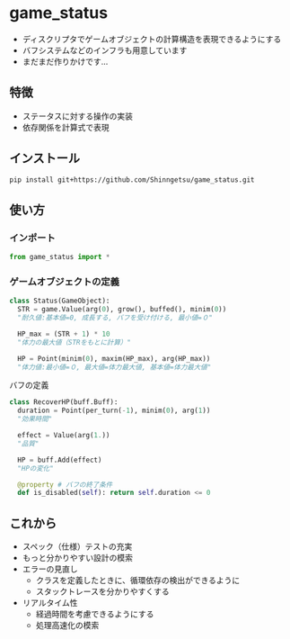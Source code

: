 # game_status
- ディスクリプタでゲームオブジェクトの計算構造を表現できるようにする
- バフシステムなどのインフラも用意しています
- まだまだ作りかけです…

## 特徴
- ステータスに対する操作の実装
- 依存関係を計算式で表現

## インストール
```bash
pip install git+https://github.com/Shinngetsu/game_status.git
```

## 使い方
### インポート
```python
from game_status import *
```
### ゲームオブジェクトの定義
```python
class Status(GameObject):
  STR = game.Value(arg(0), grow(), buffed(), minim(0))
  "耐久値:基本値=0, 成長する, バフを受け付ける, 最小値=０"

  HP_max = (STR + 1) * 10
  "体力の最大値（STRをもとに計算）"

  HP = Point(minim(0), maxim(HP_max), arg(HP_max))
  "体力値:最小値=０, 最大値=体力最大値, 基本値=体力最大値"
```
バフの定義
```python
class RecoverHP(buff.Buff):
  duration = Point(per_turn(-1), minim(0), arg(1))
  "効果時間"

  effect = Value(arg(1.))
  "品質"

  HP = buff.Add(effect)
  "HPの変化"

  @property # バフの終了条件
  def is_disabled(self): return self.duration <= 0
```

## これから
- スペック（仕様）テストの充実
- もっと分かりやすい設計の模索
- エラーの見直し
  - クラスを定義したときに、循環依存の検出ができるように
  - スタックトレースを分かりやすくする
- リアルタイム性
  - 経過時間を考慮できるようにする
  - 処理高速化の模索
